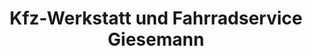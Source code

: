 ---
title: "Kfz-Werkstatt und Fahrradservice Giesemann"
url: /harsum/kfz-werkstatt-und-fahrradservice-giesemann/
shop: Autowerkstatt
---